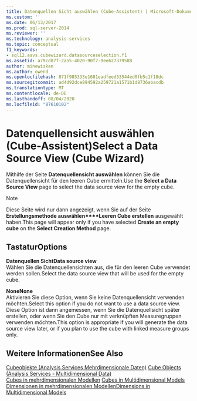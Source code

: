 ```yaml
---
title: Datenquellen Sicht auswählen (Cube-Assistent) | Microsoft-Dokumentation
ms.custom: ''
ms.date: 06/13/2017
ms.prod: sql-server-2014
ms.reviewer: ''
ms.technology: analysis-services
ms.topic: conceptual
f1_keywords:
- sql12.asvs.cubewizard.datasourceselection.f1
ms.assetid: a79cd87f-2a55-4020-90f7-9ee627379588
author: minewiskan
ms.author: owend
ms.openlocfilehash: 871f985333e1681eadfeed53544ed0fb5c1f18dc
ms.sourcegitcommit: ad4d92dce894592a259721a1571b1d8736abacdb
ms.translationtype: MT
ms.contentlocale: de-DE
ms.lasthandoff: 08/04/2020
ms.locfileid: "87610102"
---
```

# <a name="select-a-data-source-view-cube-wizard"></a><span data-ttu-id="69cba-102">Datenquellensicht auswählen (Cube-Assistent)</span><span class="sxs-lookup"><span data-stu-id="69cba-102">Select a Data Source View (Cube Wizard)</span></span>
  <span data-ttu-id="69cba-103">Mithilfe der Seite **Datenquellensicht auswählen** können Sie die Datenquellensicht für den leeren Cube ermitteln.</span><span class="sxs-lookup"><span data-stu-id="69cba-103">Use the **Select a Data Source View** page to select the data source view for the empty cube.</span></span>  
  
> [!NOTE]  
>  <span data-ttu-id="69cba-104">Diese Seite wird nur dann angezeigt, wenn Sie auf der Seite **Erstellungsmethode auswählen\*\*\*\*Leeren Cube erstellen** ausgewählt haben.</span><span class="sxs-lookup"><span data-stu-id="69cba-104">This page will appear only if you have selected **Create an empty cube** on the **Select Creation Method** page.</span></span>  
  
## <a name="options"></a><span data-ttu-id="69cba-105">Tastatur</span><span class="sxs-lookup"><span data-stu-id="69cba-105">Options</span></span>  
 <span data-ttu-id="69cba-106">**Datenquellen Sicht**</span><span class="sxs-lookup"><span data-stu-id="69cba-106">**Data source view**</span></span>  
 <span data-ttu-id="69cba-107">Wählen Sie die Datenquellensichten aus, die für den leeren Cube verwendet werden sollen.</span><span class="sxs-lookup"><span data-stu-id="69cba-107">Select the data source view that will be used for the empty cube.</span></span>  
  
 <span data-ttu-id="69cba-108">**None**</span><span class="sxs-lookup"><span data-stu-id="69cba-108">**None**</span></span>  
 <span data-ttu-id="69cba-109">Aktivieren Sie diese Option, wenn Sie keine Datenquellensicht verwenden möchten.</span><span class="sxs-lookup"><span data-stu-id="69cba-109">Select this option if you do not want to use a data source view.</span></span> <span data-ttu-id="69cba-110">Diese Option ist dann angemessen, wenn Sie die Datenquellsicht später erstellen, oder wenn Sie den Cube nur mit verknüpften Measuregruppen verwenden möchten.</span><span class="sxs-lookup"><span data-stu-id="69cba-110">This option is appropriate if you will generate the data source view later, or if you plan to use the cube with linked measure groups only.</span></span>  
  
## <a name="see-also"></a><span data-ttu-id="69cba-111">Weitere Informationen</span><span class="sxs-lookup"><span data-stu-id="69cba-111">See Also</span></span>  
 <span data-ttu-id="69cba-112">[Cubeobjekte &#40;Analysis Services Mehrdimensionale Daten&#41;](multidimensional-models-olap-logical-cube-objects/cube-objects-analysis-services-multidimensional-data.md) </span><span class="sxs-lookup"><span data-stu-id="69cba-112">[Cube Objects &#40;Analysis Services - Multidimensional Data&#41;](multidimensional-models-olap-logical-cube-objects/cube-objects-analysis-services-multidimensional-data.md) </span></span>  
 <span data-ttu-id="69cba-113">[Cubes in mehrdimensionalen Modellen](multidimensional-models/cubes-in-multidimensional-models.md) </span><span class="sxs-lookup"><span data-stu-id="69cba-113">[Cubes in Multidimensional Models](multidimensional-models/cubes-in-multidimensional-models.md) </span></span>  
 [<span data-ttu-id="69cba-114">Dimensionen in mehrdimensionalen Modellen</span><span class="sxs-lookup"><span data-stu-id="69cba-114">Dimensions in Multidimensional Models</span></span>](multidimensional-models/dimensions-in-multidimensional-models.md)  
  
  
